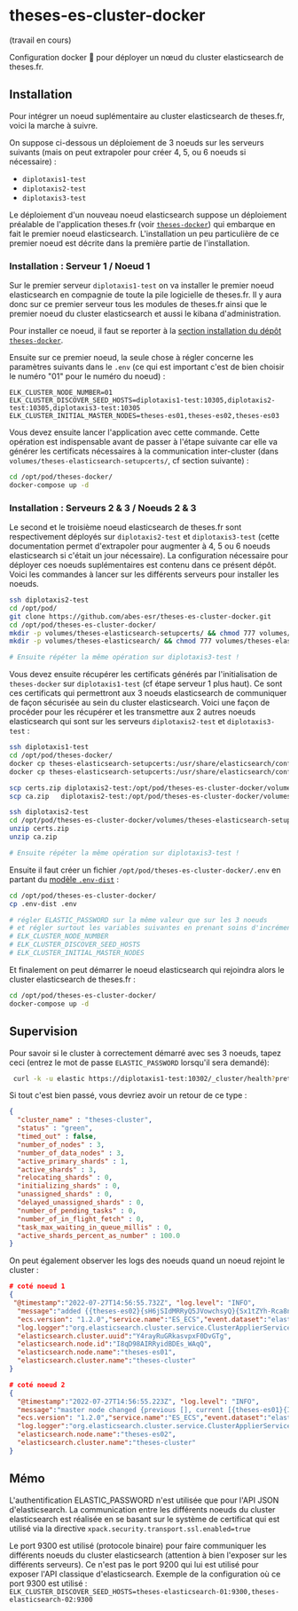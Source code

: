 # theses-es-cluster-docker

(travail en cours)

Configuration docker 🐳 pour déployer un nœud du cluster elasticsearch de theses.fr. 
## Installation

Pour intégrer un noeud suplémentaire au cluster elasticsearch de theses.fr, voici la marche à suivre.

On suppose ci-dessous un déploiement de 3 noeuds sur les serveurs suivants (mais on peut extrapoler pour créer 4, 5, ou 6 noeuds si nécessaire) :
- ``diplotaxis1-test``
- ``diplotaxis2-test``
- ``diplotaxis3-test``

Le déploiement d'un nouveau noeud elasticsearch suppose un déploiement préalable de l'application theses.fr (voir [``theses-docker``](https://github.com/abes-esr/theses-docker)) qui embarque en fait le premier noeud elasticsearch. L'installation un peu particulière de ce premier noeud est décrite dans la première partie de l'installation.


### Installation : Serveur 1 / Noeud 1

Sur le premier serveur ``diplotaxis1-test`` on va installer le premier noeud elasticsearch en compagnie de toute la pile logicielle de theses.fr. Il y aura donc sur ce premier serveur tous les modules de theses.fr ainsi que le premier noeud du cluster elasticsearch et aussi le kibana d'administration.

Pour installer ce noeud, il faut se reporter à la [section installation du dépôt ``theses-docker``](README.md#installation).

Ensuite sur ce premier noeud, la seule chose à régler concerne les paramètres suivants dans le ``.env`` (ce qui est important c'est de bien choisir le numéro "01" pour le numéro du noeud) :
```env
ELK_CLUSTER_NODE_NUMBER=01
ELK_CLUSTER_DISCOVER_SEED_HOSTS=diplotaxis1-test:10305,diplotaxis2-test:10305,diplotaxis3-test:10305
ELK_CLUSTER_INITIAL_MASTER_NODES=theses-es01,theses-es02,theses-es03
```

Vous devez ensuite lancer l'application avec cette commande. Cette opération est indispensable avant de passer à l'étape suivante car elle va générer les certificats nécessaires à la communication inter-cluster (dans ``volumes/theses-elasticsearch-setupcerts/``, cf section suivante) :
```bash
cd /opt/pod/theses-docker/
docker-compose up -d
```

### Installation : Serveurs 2 & 3 / Noeuds 2 & 3

Le second et le troisième noeud elasticsearch de theses.fr sont respectivement déployés sur ``diplotaxis2-test`` et ``diplotaxis3-test`` (cette documentation permet d'extrapoler pour augmenter à 4, 5 ou 6 noeuds elasticsearch si c'était un jour nécessaire). La configuration nécessaire pour déployer ces noeuds suplémentaires est contenu dans ce présent dépôt. Voici les commandes à lancer sur les différents serveurs pour installer les noeuds.

```bash
ssh diplotaxis2-test
cd /opt/pod/
git clone https://github.com/abes-esr/theses-es-cluster-docker.git
cd /opt/pod/theses-es-cluster-docker/
mkdir -p volumes/theses-elasticsearch-setupcerts/ && chmod 777 volumes/theses-elasticsearch-setupcerts/
mkdir -p volumes/theses-elasticsearch/ && chmod 777 volumes/theses-elasticsearch/

# Ensuite répéter la même opération sur diplotaxis3-test !
```

Vous devez ensuite récupérer les certificats générés par l'initialisation de ``theses-docker`` sur ``diplotaxis1-test`` (cf étape serveur 1 plus haut). Ce sont ces certificats qui permettront aux 3 noeuds elasticsearch de communiquer de façon sécurisée au sein du cluster elasticsearch. Voici une façon de  procéder pour les récupérer et les transmettre aux 2 autres noeuds elasticsearch qui sont sur les serveurs ``diplotaxis2-test`` et ``diplotaxis3-test`` :
```bash
ssh diplotaxis1-test
cd /opt/pod/theses-docker/
docker cp theses-elasticsearch-setupcerts:/usr/share/elasticsearch/config/certs/ca.zip .
docker cp theses-elasticsearch-setupcerts:/usr/share/elasticsearch/config/certs/certs.zip .

scp certs.zip diplotaxis2-test:/opt/pod/theses-es-cluster-docker/volumes/theses-elasticsearch-setupcerts/
scp ca.zip   diplotaxis2-test:/opt/pod/theses-es-cluster-docker/volumes/theses-elasticsearch-setupcerts/

ssh diplotaxis2-test
cd /opt/pod/theses-es-cluster-docker/volumes/theses-elasticsearch-setupcerts/
unzip certs.zip
unzip ca.zip

# Ensuite répéter la même opération sur diplotaxis3-test !
```

Ensuite il faut créer un fichier ``/opt/pod/theses-es-cluster-docker/.env`` en partant du [modèle ``.env-dist``](./.env-dist) :
```bash
cd /opt/pod/theses-es-cluster-docker/
cp .env-dist .env

# régler ELASTIC_PASSWORD sur la même valeur que sur les 3 noeuds
# et régler surtout les variables suivantes en prenant soins d'incrémenter le n° du noeud :
# ELK_CLUSTER_NODE_NUMBER
# ELK_CLUSTER_DISCOVER_SEED_HOSTS
# ELK_CLUSTER_INITIAL_MASTER_NODES
```

Et finalement on peut démarrer le noeud elasticsearch qui rejoindra alors le cluster elasticsearch de theses.fr :
```bash
cd /opt/pod/theses-es-cluster-docker/
docker-compose up -d
```

## Supervision

Pour savoir si le cluster à correctement démarré avec ses 3 noeuds, tapez ceci (entrez le mot de passe ``ELASTIC_PASSWORD`` lorsqu'il sera demandé):
```bash
 curl -k -u elastic https://diplotaxis1-test:10302/_cluster/health?pretty
```

Si tout c'est bien passé, vous devriez avoir un retour de ce type :
```json
{
  "cluster_name" : "theses-cluster",
  "status" : "green",
  "timed_out" : false,
  "number_of_nodes" : 3,
  "number_of_data_nodes" : 3,
  "active_primary_shards" : 1,
  "active_shards" : 3,
  "relocating_shards" : 0,
  "initializing_shards" : 0,
  "unassigned_shards" : 0,
  "delayed_unassigned_shards" : 0,
  "number_of_pending_tasks" : 0,
  "number_of_in_flight_fetch" : 0,
  "task_max_waiting_in_queue_millis" : 0,
  "active_shards_percent_as_number" : 100.0
}
```

On peut également observer les logs des noeuds quand un noeud rejoint le cluster :
```json
# coté noeud 1
{
 "@timestamp":"2022-07-27T14:56:55.732Z", "log.level": "INFO",
  "message":"added {{theses-es02}{sH6jSIdMRRyQ5JVowchsyQ}{Sx1tZYh-Rca8nt3GQ2Z-ng}{theses-es02}{172.31.0.2}{172.31.0.2:9300}{cdfhilmrstw}}, term: 5, version: 158, reason: Publication{term=5, version=158}",
  "ecs.version": "1.2.0","service.name":"ES_ECS","event.dataset":"elasticsearch.server","process.thread.name":"elasticsearch[theses-es01][clusterApplierService#updateTask][T#1]",
  "log.logger":"org.elasticsearch.cluster.service.ClusterApplierService",
  "elasticsearch.cluster.uuid":"Y4rayRuGRkasvpxF0DvGTg",
  "elasticsearch.node.id":"I8qD98AIRRyidBDEs_WAqQ",
  "elasticsearch.node.name":"theses-es01",
  "elasticsearch.cluster.name":"theses-cluster"
}

# coté noeud 2
{
  "@timestamp":"2022-07-27T14:56:55.223Z", "log.level": "INFO",
  "message":"master node changed {previous [], current [{theses-es01}{I8qD98AIRRyidBDEs_WAqQ}{8Bc5pUJnTmyG6qNhZDIFTw}{theses-es01}{172.31.0.6}{172.31.0.6:9300}{cdfhilmrstw}]}, added {{theses-es01}{I8qD98AIRRyidBDEs_WAqQ}{8Bc5pUJnTmyG6qNhZDIFTw}{theses-es01}{172.31.0.6}{172.31.0.6:9300}{cdfhilmrstw}}, term: 5, version: 158, reason: ApplyCommitRequest{term=5, version=158, sourceNode={theses-es01}{I8qD98AIRRyidBDEs_WAqQ}{8Bc5pUJnTmyG6qNhZDIFTw}{theses-es01}{172.31.0.6}{172.31.0.6:9300}{cdfhilmrstw}{ml.machine_memory=1073741824, ml.max_jvm_size=536870912, xpack.installed=true}}",
  "ecs.version": "1.2.0","service.name":"ES_ECS","event.dataset":"elasticsearch.server","process.thread.name":"elasticsearch[theses-es02][clusterApplierService#updateTask][T#1]",
  "log.logger":"org.elasticsearch.cluster.service.ClusterApplierService",
  "elasticsearch.node.name":"theses-es02",
  "elasticsearch.cluster.name":"theses-cluster"
}
```


## Mémo

L'authentification ELASTIC_PASSWORD n'est utilisée que pour l'API JSON d'elasticsearch. La communication entre les différents noeuds du cluster elasticsearch est réalisée en se basant sur le système de certificat qui est utilisé via la directive ``xpack.security.transport.ssl.enabled=true``

Le port 9300 est utilisé (protocole binaire) pour faire communiquer les différents noeuds du cluster elasticsearch (attention à bien l'exposer sur les différents serveurs). Ce n'est pas le port 9200 qui lui est utilisé pour exposer l'API classique d'elasticsearch. Exemple de la configuration où ce port 9300 est utilisé :  
``ELK_CLUSTER_DISCOVER_SEED_HOSTS=theses-elasticsearch-01:9300,theses-elasticsearch-02:9300``
